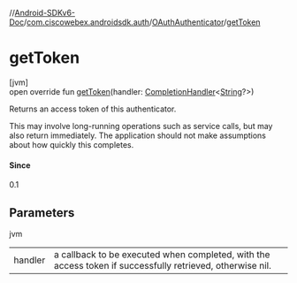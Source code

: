 //[Android-SDKv6-Doc](../../../index.md)/[com.ciscowebex.androidsdk.auth](../index.md)/[OAuthAuthenticator](index.md)/[getToken](get-token.md)

# getToken

[jvm]\
open override fun [getToken](get-token.md)(handler: [CompletionHandler](../../com.ciscowebex.androidsdk/-completion-handler/index.md)&lt;[String](https://kotlinlang.org/api/latest/jvm/stdlib/kotlin/-string/index.html)?&gt;)

Returns an access token of this authenticator.

This may involve long-running operations such as service calls, but may also return immediately. The application should not make assumptions about how quickly this completes.

#### Since

0.1

## Parameters

jvm

| | |
|---|---|
| handler | a callback to be executed when completed, with the access token if successfully retrieved, otherwise nil. |
